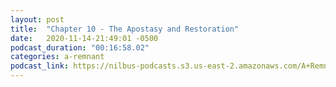```yaml
---
layout: post
title:  "Chapter 10 - The Apostasy and Restoration"
date:   2020-11-14-21:49:01 -0500
podcast_duration: "00:16:58.02"
categories: a-remnant
podcast_link: https://nilbus-podcasts.s3.us-east-2.amazonaws.com/A+Remnant+Shall+Return/10+-+Chapter+10+-+The+Apostasy+and+Restoration.mp3
---
```


